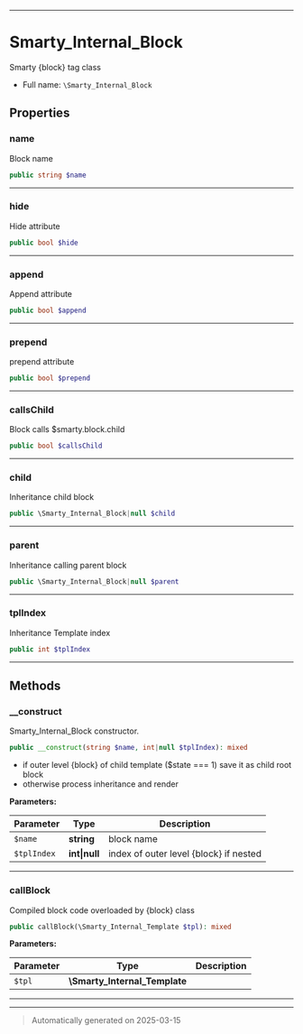 ***

# Smarty_Internal_Block

Smarty {block} tag class



* Full name: `\Smarty_Internal_Block`



## Properties


### name

Block name

```php
public string $name
```






***

### hide

Hide attribute

```php
public bool $hide
```






***

### append

Append attribute

```php
public bool $append
```






***

### prepend

prepend attribute

```php
public bool $prepend
```






***

### callsChild

Block calls $smarty.block.child

```php
public bool $callsChild
```






***

### child

Inheritance child block

```php
public \Smarty_Internal_Block|null $child
```






***

### parent

Inheritance calling parent block

```php
public \Smarty_Internal_Block|null $parent
```






***

### tplIndex

Inheritance Template index

```php
public int $tplIndex
```






***

## Methods


### __construct

Smarty_Internal_Block constructor.

```php
public __construct(string $name, int|null $tplIndex): mixed
```

- if outer level {block} of child template ($state === 1) save it as child root block
- otherwise process inheritance and render






**Parameters:**

| Parameter | Type | Description |
|-----------|------|-------------|
| `$name` | **string** | block name |
| `$tplIndex` | **int&#124;null** | index of outer level {block} if nested |





***

### callBlock

Compiled block code overloaded by {block} class

```php
public callBlock(\Smarty_Internal_Template $tpl): mixed
```








**Parameters:**

| Parameter | Type | Description |
|-----------|------|-------------|
| `$tpl` | **\Smarty_Internal_Template** |  |





***


***
> Automatically generated on 2025-03-15
